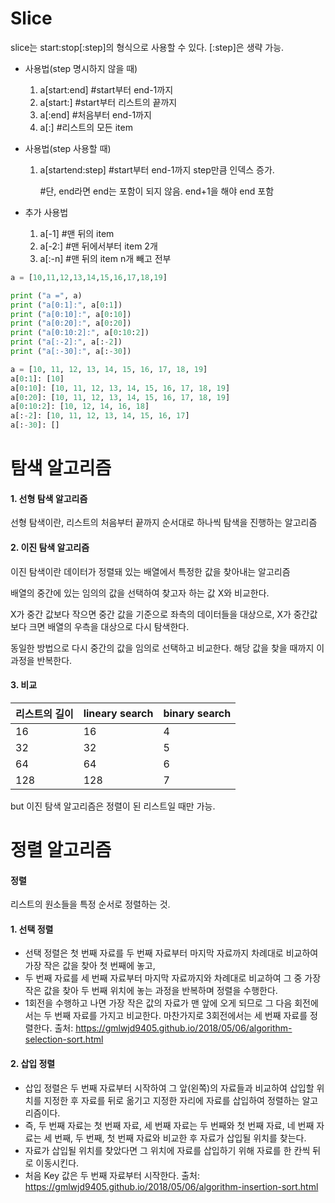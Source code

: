 # Slice

slice는 start:stop[:step]의 형식으로 사용할 수 있다. [:step]은 생략 가능.



- 사용법(step 명시하지 않을 때)

  1. a[start:end] #start부터 end-1까지
  2. a[start:] #start부터 리스트의 끝까지
  3. a[:end] #처음부터 end-1까지
  4. a[:] #리스트의 모든 item

- 사용법(step 사용할 때)

  1. a[startend:step] #start부터 end-1까지 step만큼 인덱스 증가.

     #단, end라면 end는 포함이 되지 않음. end+1을 해야 end 포함

- 추가 사용법

  1. a[-1] #맨 뒤의 item
  2. a[-2:] #맨 뒤에서부터 item 2개
  3. a[:-n] #맨 뒤의 item n개 빼고 전부



```python
a = [10,11,12,13,14,15,16,17,18,19]

print ("a =", a)
print ("a[0:1]:", a[0:1])
print ("a[0:10]:", a[0:10])
print ("a[0:20]:", a[0:20])
print ("a[0:10:2]:", a[0:10:2])
print ("a[:-2]:", a[:-2])
print ("a[:-30]:", a[:-30])
```

```python
a = [10, 11, 12, 13, 14, 15, 16, 17, 18, 19]
a[0:1]: [10]
a[0:10]: [10, 11, 12, 13, 14, 15, 16, 17, 18, 19]
a[0:20]: [10, 11, 12, 13, 14, 15, 16, 17, 18, 19]
a[0:10:2]: [10, 12, 14, 16, 18]
a[:-2]: [10, 11, 12, 13, 14, 15, 16, 17]
a[:-30]: []
```







# 탐색 알고리즘

#### 1. 선형 탐색 알고리즘

선형 탐색이란, 리스트의 처음부터 끝까지 순서대로 하나씩 탐색을 진행하는 알고리즘

#### 2. 이진 탐색 알고리즘

이진 탐색이란 데이터가 정렬돼 있는 배열에서 특정한 값을 찾아내는 알고리즘

배열의 중간에 있는 임의의 값을 선택하여 찾고자 하는 값 X와 비교한다. 

X가 중간 값보다 작으면 중간 값을 기준으로 좌측의 데이터들을 대상으로, X가 중간값보다 크면 배열의 우측을 대상으로 다시 탐색한다. 

동일한 방법으로 다시 중간의 값을 임의로 선택하고 비교한다. 해당 값을 찾을 때까지 이 과정을 반복한다.

#### 3. 비교

| 리스트의 길이 | lineary search | binary search |
| ------------- | -------------- | ------------- |
| 16            | 16             | 4             |
| 32            | 32             | 5             |
| 64            | 64             | 6             |
| 128           | 128            | 7             |

but 이진 탐색 알고리즘은 정렬이 된 리스트일 때만 가능.





# 정렬 알고리즘

#### 정렬

리스트의 원소들을 특정 순서로 정렬하는 것.

#### 1. 선택 정렬

- 선택 정렬은 첫 번째 자료를 두 번째 자료부터 마지막 자료까지 차례대로 비교하여 가장 작은 값을 찾아 첫 번째에 놓고, 
- 두 번째 자료를 세 번째 자료부터 마지막 자료까지와 차례대로 비교하여 그 중 가장 작은 값을 찾아 두 번째 위치에 놓는 과정을 반복하며 정렬을 수행한다.
- 1회전을 수행하고 나면 가장 작은 값의 자료가 맨 앞에 오게 되므로 그 다음 회전에서는 두 번째 자료를 가지고 비교한다. 마찬가지로 3회전에서는 세 번째 자료를 정렬한다.
  출처: https://gmlwjd9405.github.io/2018/05/06/algorithm-selection-sort.html



#### 2. 삽입 정렬

- 삽입 정렬은 두 번째 자료부터 시작하여 그 앞(왼쪽)의 자료들과 비교하여 삽입할 위치를 지정한 후 자료를 뒤로 옮기고 지정한 자리에 자료를 삽입하여 정렬하는 알고리즘이다.
- 즉, 두 번째 자료는 첫 번째 자료, 세 번째 자료는 두 번째와 첫 번째 자료, 네 번째 자료는 세 번째, 두 번째, 첫 번째 자료와 비교한 후 자료가 삽입될 위치를 찾는다. 
- 자료가 삽입될 위치를 찾았다면 그 위치에 자료를 삽입하기 위해 자료를 한 칸씩 뒤로 이동시킨다.
- 처음 Key 값은 두 번째 자료부터 시작한다.
  출처: https://gmlwjd9405.github.io/2018/05/06/algorithm-insertion-sort.html